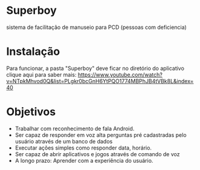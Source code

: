 # Superboy 
sistema de facilitação de manuseio para PCD (pessoas com deficiencia)

# Instalação
Para funcionar, a pasta "Superboy" deve ficar no diretório do aplicativo 
clique aqui para saber mais: https://www.youtube.com/watch?v=NTpkMhvod0Q&list=PLgkr0bcGnH6YtPQO1774MBPhJB4tVBk8L&index=40

# Objetivos
- Trabalhar com reconhecimento de fala Android.
- Ser capaz de responder em voz alta perguntas pré cadastradas pelo usuário através de um banco de dados 
- Executar ações simples como responder data, horário. 
- Ser capaz de abrir aplicativos e jogos através de comando de voz
- A longo prazo: Aprender com a experiência do usuário.


  
  
            
